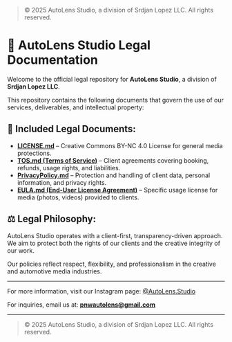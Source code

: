 > © 2025 AutoLens Studio, a division of Srdjan Lopez LLC. All rights reserved.

# 📜 AutoLens Studio Legal Documentation

Welcome to the official legal repository for **AutoLens Studio**, a division of **Srdjan Lopez LLC**.

This repository contains the following documents that govern the use of our services, deliverables, and intellectual property:

## 📑 Included Legal Documents:
- **[LICENSE.md](legal/LICENSE.md)** – Creative Commons BY-NC 4.0 License for general media protections.
- **[TOS.md (Terms of Service)](legal/TOS.md)** – Client agreements covering booking, refunds, usage rights, and liabilities.
- **[PrivacyPolicy.md](legal/PrivacyPolicy.md)** – Protection and handling of client data, personal information, and privacy rights.
- **[EULA.md (End-User License Agreement)](legal/EULA.md)** – Specific usage license for media (photos, videos) provided to clients.

## ⚖️ Legal Philosophy:
AutoLens Studio operates with a client-first, transparency-driven approach.  
We aim to protect both the rights of our clients and the creative integrity of our work.

Our policies reflect respect, flexibility, and professionalism in the creative and automotive media industries.

---

For more information, visit our Instagram page: [@AutoLens.Studio](https://www.instagram.com/autolens.studio/)

For inquiries, email us at: **pnwautolens@gmail.com**

---

> © 2025 AutoLens Studio, a division of Srdjan Lopez LLC. All rights reserved.
